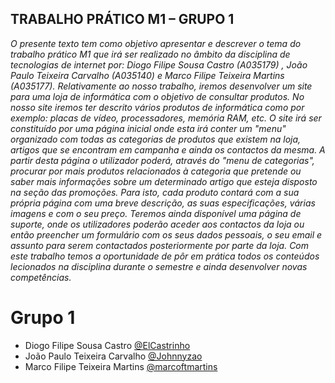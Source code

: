 ## TRABALHO PRÁTICO M1 – GRUPO 1

  _O presente texto tem como objetivo apresentar e descrever o tema do trabalho prático M1 que irá ser realizado no âmbito da disciplina de tecnologias de internet por: Diogo Filipe Sousa Castro (A035179) , João Paulo Teixeira Carvalho (A035140)  e Marco Filipe Teixeira Martins (A035177)._ 
  _Relativamente ao nosso trabalho, iremos desenvolver um site para uma loja de informática com o objetivo de consultar produtos._ 
  _No nosso site iremos ter descrito vários produtos de informática como por exemplo: placas de vídeo, processadores, memória RAM, etc._ 
  _O site irá ser constituído por uma página inicial onde esta irá conter um "menu" organizado com todas as categorias de produtos que existem na loja, artigos que se encontram em campanha e ainda os contactos da mesma. A partir desta página o utilizador poderá, através do "menu de categorias", procurar por mais produtos relacionados à categoria que pretende ou saber mais informações sobre um determinado artigo que esteja disposto na seção das promoções. Para isto, cada produto contará com a sua própria página com uma breve descrição, as suas especificações, várias imagens e com o seu preço._ 
  _Teremos ainda disponível uma página de suporte, onde os utilizadores poderão aceder aos contactos da loja ou então preencher um formulário com os seus dados pessoais, o seu email e assunto para serem contactados posteriormente por parte da loja._ 
  _Com este trabalho temos a oportunidade de pôr em prática todos os conteúdos lecionados na disciplina durante o semestre e ainda desenvolver novas competências._


# Grupo 1

* Diogo Filipe Sousa Castro [@ElCastrinho](https://github.com/ElCastrinho)
* João Paulo Teixeira Carvalho [@Johnnyzao](https://github.com/Johnnyzao)
* Marco Filipe Teixeira Martins [@marcoftmartins](https://github.com/marcoftmartins)

